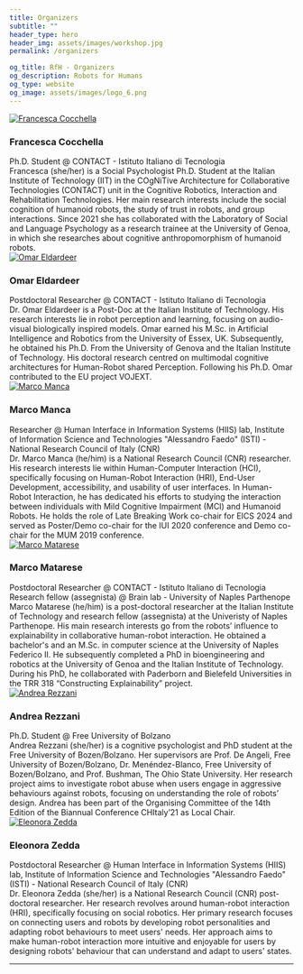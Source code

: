 ```yaml
---
title: Organizers
subtitle: ""
header_type: hero
header_img: assets/images/workshop.jpg
permalink: /organizers

og_title: RfH - Organizers
og_description: Robots for Humans
og_type: website
og_image: assets/images/logo_6.png
---
```


<section class="light">
    <div class="container py-2">
        <article class="postcard light blue">
            <a class="postcard__img_link" href="#">
                <img class="postcard__img" src="assets/images/org_FC.png" alt="Francesca Cocchella" />
            </a>
            <div class="postcard__text t-dark">
                <h1 class="postcard__title blue">Francesca Cocchella</h1>
                <div class="postcard__subtitle small">Ph.D. Student @ CONTACT - Istituto Italiano di Tecnologia</div>
                <div class="postcard__subtitle small"><francesca.cocchella@iit.it></div>
                <div class="postcard__bar"></div>
                <div class="postcard__preview-txt">Francesca (she/her) is a Social Psychologist Ph.D. Student at the Italian Institute of Technology (IIT) in the COgNiTive Architecture for Collaborative Technologies (CONTACT) unit in the Cognitive Robotics, Interaction and Rehabilitation Technologies. Her main research interests include the social cognition of humanoid robots, the study of trust in robots, and group interactions. Since 2021 she has collaborated with the Laboratory of Social and Language Psychology as a research trainee at the University of Genoa, in which she researches about cognitive anthropomorphism of humanoid robots.</div>
            </div>
        </article>
        <article class="postcard light blue">
            <a class="postcard__img_link" href="#">
                <img class="postcard__img" src="assets/images/org_OE.jpg" alt="Omar Eldardeer" />
            </a>
            <div class="postcard__text t-dark">
                <h1 class="postcard__title blue">Omar Eldardeer</h1>
                <div class="postcard__subtitle small">Postdoctoral Researcher @ CONTACT - Istituto Italiano di Tecnologia</div>
                <div class="postcard__subtitle small"><omar.eldardeer@iit.it></div>
                <div class="postcard__bar"></div>
                <div class="postcard__preview-txt">Dr. Omar Eldardeer is a Post-Doc at the Italian Institute of Technology. His research interests lie in robot perception and learning, focusing on audio-visual biologically inspired models. Omar earned his M.Sc. in Artificial Intelligence and Robotics from the University of Essex, UK. Subsequently, he obtained his Ph.D. From the University of Genova and the Italian Institute of Technology. His doctoral research centred on multimodal cognitive architectures for Human-Robot shared Perception. Following his Ph.D. Omar contributed to the EU project VOJEXT.</div>
            </div>
        </article>
        <article class="postcard light blue">
            <a class="postcard__img_link" href="#">
                <img class="postcard__img" src="assets/images/org_MM2.jpg" alt="Marco Manca" />
            </a>
            <div class="postcard__text t-dark">
                <h1 class="postcard__title blue">Marco Manca</h1>
                <div class="postcard__subtitle small">Researcher @ Human Interface in Information Systems (HIIS) lab, Institute of Information Science and Technologies "Alessandro Faedo" (ISTI) - National Research Council of Italy (CNR)</div>
                <div class="postcard__subtitle small"><marco.manca@isti.cnr.it></div>
                <div class="postcard__bar"></div>
                <div class="postcard__preview-txt">Dr. Marco Manca (he/him) is a National Research Council (CNR) researcher. His research interests lie within Human-Computer Interaction (HCI), specifically focusing on Human-Robot Interaction (HRI), End-User Development, accessibility, and usability of user interfaces. In Human-Robot Interaction, he has dedicated his efforts to studying the interaction between individuals with Mild Cognitive Impairment (MCI) and Humanoid Robots. He holds the role of Late Breaking Work co-chair for EICS 2024 and served as Poster/Demo co-chair for the IUI 2020 conference and Demo co-chair for the MUM 2019 conference. </div>
            </div>
        </article>
        <article class="postcard light blue">
            <a class="postcard__img_link" href="#">
                <img class="postcard__img" src="assets/images/org_MM1.jpg" alt="Marco Matarese" />
            </a>
            <div class="postcard__text t-dark">
                <h1 class="postcard__title blue">Marco Matarese</h1>
                <div class="postcard__subtitle small">Postdoctoral Researcher @ CONTACT - Istituto Italiano di Tecnologia</div>
                <div class="postcard__subtitle small">Research fellow (assegnista) @ Brain lab - University of Naples Parthenope</div>
                <div class="postcard__subtitle small"><marco.matarese@iit.it></div>
                <div class="postcard__bar"></div>
                <div class="postcard__preview-txt">Marco Matarese (he/him) is a post-doctoral researcher at the Italian Institute of Technology and research fellow (assegnista) at the Univeristy of Naples Parthenope. His main research interests go from the robots’ influence to explainability in collaborative human-robot interaction. He obtained a bachelor's and an M.Sc. in computer science at the University of Naples Federico II. He subsequently completed a PhD in bioengineering and robotics at the University of Genoa and the Italian Institute of Technology. During his PhD, he collaborated with Paderborn and Bielefeld Universities in the TRR 318 “Constructing Explainability” project.</div>
            </div>
        </article>
        <article class="postcard light blue">
            <a class="postcard__img_link" href="#">
                <img class="postcard__img" src="assets/images/org_AR.png" alt="Andrea Rezzani" />
            </a>
            <div class="postcard__text t-dark">
                <h1 class="postcard__title blue">Andrea Rezzani</h1>
                <div class="postcard__subtitle small">Ph.D. Student @ Free University of Bolzano</div>
                <div class="postcard__subtitle small"><andrea.rezzani@student.unibz.it></div>
                <div class="postcard__bar"></div>
                <div class="postcard__preview-txt">Andrea Rezzani (she/her) is a cognitive psychologist and PhD student at the Free University of Bozen/Bolzano. Her supervisors are Prof. De Angeli, Free University of Bozen/Bolzano, Dr. Menéndez-Blanco, Free University of Bozen/Bolzano, and Prof. Bushman, The Ohio State University. Her research project aims to investigate robot abuse when users engage in aggressive behaviours against robots, focusing on understanding the role of robots’ design. Andrea has been part of the Organising Committee of the  14th Edition of the Biannual Conference CHItaly’21 as Local Chair.</div>
            </div>
        </article>
        <article class="postcard light blue">
            <a class="postcard__img_link" href="#">
                <img class="postcard__img" src="assets/images/org_EZ.jpg" alt="Eleonora Zedda" />
            </a>
            <div class="postcard__text t-dark">
                <h1 class="postcard__title blue">Eleonora Zedda</h1>
                <div class="postcard__subtitle small">Postdoctoral Researcher @ Human Interface in Information Systems (HIIS) lab, Institute of Information Science and Technologies "Alessandro Faedo" (ISTI) -  National Research Council of Italy (CNR)</div>
                <div class="postcard__subtitle small"><eleonora.zedda@isti.cnr.it></div>
                <div class="postcard__bar"></div>
                <div class="postcard__preview-txt">Dr. Eleonora Zedda (she/her) is a National Research Council (CNR) post-doctoral researcher. Her research revolves around human-robot interaction (HRI), specifically focusing on social robotics. Her primary research focuses on connecting users and robots by developing robot personalities and adapting robot behaviours to meet users' needs. Her approach aims to make human-robot interaction more intuitive and enjoyable for users by designing robots' behaviour that can understand and adapt to users' states. </div>
            </div>
        </article>
    </div>
</section>

---

<!--
<section class="light">
    <div class="container py-2">
        <article class="postcard light blue">
            <a class="postcard__img_link" href="#">
                <img class="postcard__img" src="assets/img/whisper.png" alt="wHiSPER" />
            </a>
            <div class="postcard__text t-dark">
                <h1 class="postcard__title blue">wHiSPER EU Project</h1>
                <div class="postcard__bar"></div>
                <div class="postcard__preview-txt">This workshop is supported by a Starting Grant from the European Research Council (ERC) under the European Union’s Horizon 2020 research and innovation programme. G.A. No 804388, [wHiSPER](https://whisperproject.eu/)  </div>
            </div>
        </article>
    </div>
    <div class="container py-2">
        <article class="postcard light blue">
            <a class="postcard__img_link" href="#">
                <img class="postcard__img" src="assets/img/genova_logo.png" alt="Genova" />
            </a>
            <div class="postcard__text t-dark">
                <h1 class="postcard__title blue">Comune di Genova</h1>
                <div class="postcard__bar"></div>
                <div class="postcard__preview-txt">This workshop is supported by Comune di Genova (Liguria, Italy)<br><br><br><br></div>
            </div>
        </article>
    </div>
</section>
-->


<!--
<section>
    <div class="card mb-3">
      <div class="row no-gutters align-items-center">
        <div class="col-md-2">
          <img src="assets/img/gb.png" class="card-img img-fluid rounded-circle" alt="...">
        </div>
        <div class="col-md-10">
          <div class="card-body">
            <h5 class="card-title">Giulia Belgiovine</h5>
            <p class="card-text">Giulia Belgiovine (she/her) is a postdoctoral researcher at the COgNTtive Architectures for Collaborative Technologies (CONTACT) unit of the Italian Institute of Technologies, Genoa, Italy. Her research aims at investigating how to develop cognitive architectures for social robots to promote better human-robot interactions (HRI) and foster robots’ autonomous learning and adaptive  behavior, with a particular focus on multiparty interactions. Her research interests also include artificial intelligence, trustworthy and assistive social robotics. She is also actively involved in outreach and educational events to bring robotics and AI topics closer to a young and broad audience.</p>
          </div>
        </div>
      </div>
    </div>
</section>

<section>
    <div class="card mb-3">
      <div class="row no-gutters align-items-center">
        <div class="col-md-10">
          <div class="card-body">
            <h5 class="card-title">Linda Lastrico</h5>
            <p class="card-text">Linda Lastrico (she/her) is a Ph.D. fellow at the COgNiTive Architecture for Collaborative Technologies (CONTACT) unit of the Italian Institute of Technology, Genoa, Italy. She’s about to defend her Ph.D. thesis in collaboration with the University of Genova, where she investigated implicit communication applied to object manipulation and its implication in human-robot interaction. She has also collaborated in studies on children-robot interaction both in lab settings and in the wild. She’s passionate about science communication and dissemination: she participated in many science outreach events, and she is a Young Ambassador for the Women&Tech association.</p>
          </div>
        </div>
        <div class="col-md-2">
          <img src="assets/img/ll.png" class="card-img img-fluid rounded-circle" alt="...">
        </div>
      </div>
    </div>
</section>

<section>
    <div class="card mb-3">
      <div class="row no-gutters align-items-center">
        <div class="col-md-2">
          <img src="assets/img/at.png" class="card-img img-fluid rounded-circle" alt="...">
        </div>
        <div class="col-md-10">
          <div class="card-body">
            <h5 class="card-title">Ana Tanevska</h5>
            <p class="card-text">Dr. Ana Tanevska (they/them) is a postdoctoral researcher at the Social Robotics Lab in Uppsala University, within the Horizon Europe project SymAware. Their research is grounded in the topic of trustworthy human-robot interaction (HRI), with a particular focus on human-in-the-loop learning, and shared autonomy and agency in HRI. In addition to trustworthy HRI, Ana’s research interests include cognitive robotics (with a spotlight on the role of affect in cognition), and socially-assistive HRI.</p>
          </div>
        </div>
      </div>
    </div>
</section>

<section>
    <div class="card mb-3">
      <div class="row no-gutters align-items-center">
        <div class="col-md-10">
          <div class="card-body">
            <h5 class="card-title">Giulia Pusceddu</h5>
            <p class="card-text">Giulia (she/her) is a passionate Ph.D. student in Cognitive Robotics, Interaction, and Rehabilitation Technologies. Her research aims to investigate and improve the interaction between humanoid robots and groups of people. She believes that teaching robots how to deal with groups would be crucial to insert robotic devices into everyday life and could reveal fascinating insights into human group dynamics. Since 2020 she has been a Global Shaper in the Genoa Hub, of which she became Vice-Curator in July 2022. In 2017 she co-founded Ianua Studenti e Alumni, a student organization she was president of from 2020 to 2021.</p>
          </div>
        </div>
        <div class="col-md-2">
          <img src="assets/img/gp.png" class="card-img img-fluid rounded-circle" alt="...">
        </div>
      </div>
    </div>
</section>

<section>
    <div class="card mb-3">
      <div class="row no-gutters align-items-center">
        <div class="col-md-2">
          <img src="assets/img/fc.png" class="card-img img-fluid rounded-circle" alt="...">
        </div>
        <div class="col-md-10">
          <div class="card-body">
            <h5 class="card-title">Francesca Cocchella</h5>
            <p class="card-text">Francesca (she/her) is a Social Psychologist Ph.D. Student at the Italian Institute of Technology (IIT) in the COgNiTive Architecture for Collaborative Technologies (CONTACT) unit in the Cognitive Robotics, Interaction and Rehabilitation Technologies. Her main research interests include the social cognition of humanoid robots, the study of trust in robots, and group interactions. Since 2021 she has collaborated with the Laboratory of Social and Language Psychology as a research trainee at the University of Genoa, in which she researches about cognitive anthropomorphism of humanoid robots. </p>
          </div>
        </div>
      </div>
    </div>
</section>

<section>
    <div class="card mb-3">
      <div class="row no-gutters align-items-center">
        <div class="col-md-10">
          <div class="card-body">
            <h5 class="card-title">Dario Pasquali</h5>
            <p class="card-text">Dr. Dario Pasquali (he/his) is a postdoctoral researcher at the COgNTtive Architectures for Collaborative Technologies unit of the Italian Institute of Technologies. His research is grounded on modelling humans’ behaviour, decisions and cognitive efforts in human-robot collaboration starting from physiological measures (e.g., pupillometry, electrodermal activity). Dario consistently applies a gamification-by-design research method, developing game-based HRI experiments to foster better experiences for the participants and more realistic behavioural data.</p>
          </div>
        </div>
        <div class="col-md-2">
          <img src="assets/img/dp.png" class="card-img img-fluid rounded-circle" alt="...">
        </div>
      </div>
    </div>
</section>

---

<section>
    <div class="card mb-3">
      <div class="row no-gutters align-items-center">
        <div class="col-md-2">
          <img src="assets/img/whisper.png" class="card-img img-fluid rounded-circle" alt="...">
        </div>
        <div class="col-md-10">
          <div class="card-body">
            <h5 class="card-title">wHiSPER</h5>
            <p class="card-text">This workshop is supported by a Starting Grant from the European Research Council (ERC) under the European Union’s Horizon 2020 research and innovation programme. G.A. No 804388, [wHiSPER](https://whisperproject.eu/)  </p>
          </div>
        </div>
      </div>
    </div>
</section>-->
